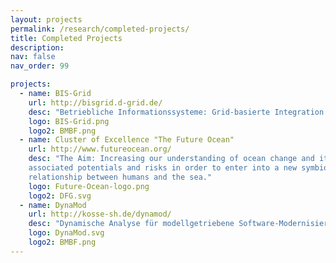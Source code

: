 ```yaml
---
layout: projects
permalink: /research/completed-projects/
title: Completed Projects
description: 
nav: false
nav_order: 99

projects:
  - name: BIS-Grid
    url: http://bisgrid.d-grid.de/
    desc: "Betriebliche Informationssysteme: Grid-basierte Integration und Orchestrierung"
    logo: BIS-Grid.png
    logo2: BMBF.png
  - name: Cluster of Excellence "The Future Ocean"
    url: http://www.futureocean.org/
    desc: "The Aim: Increasing our understanding of ocean change and its
    associated potentials and risks in order to enter into a new symbiotic
    relationship between humans and the sea."
    logo: Future-Ocean-logo.png
    logo2: DFG.svg
  - name: DynaMod
    url: http://kosse-sh.de/dynamod/
    desc: "Dynamische Analyse für modellgetriebene Software-Modernisierung"
    logo: DynaMod.svg
    logo2: BMBF.png
---
```

